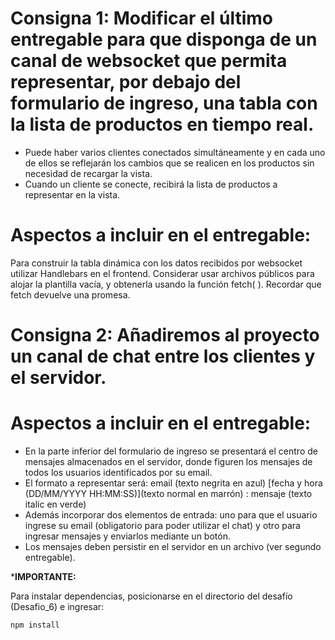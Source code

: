 # Consigna 1: Modificar el último entregable para que disponga de un canal de websocket que permita representar, por debajo del formulario de ingreso, una tabla con la lista de productos en tiempo real. 

+ Puede haber varios clientes conectados simultáneamente y en cada uno de ellos se reflejarán 
los cambios que se realicen en los productos sin necesidad de recargar la vista.
+ Cuando un cliente se conecte, recibirá la lista de productos a representar en la vista.

# Aspectos a incluir en el entregable:

Para construir la tabla dinámica con los datos recibidos por websocket utilizar Handlebars en el 
frontend. Considerar usar archivos públicos para alojar la plantilla vacía, y obtenerla usando la 
función fetch( ). Recordar que fetch devuelve una promesa.

# Consigna 2: Añadiremos al proyecto un canal de chat entre los clientes y el servidor.

# Aspectos a incluir en el entregable:

+ En la parte inferior del formulario de ingreso se presentará el centro de mensajes almacenados en el 
servidor, donde figuren los mensajes de todos los usuarios identificados por su email. 
+ El formato a representar será: email (texto negrita en azul) [fecha y hora (DD/MM/YYYY 
HH:MM:SS)](texto normal en marrón) : mensaje (texto italic en verde) 
+ Además incorporar dos elementos de entrada: uno para que el usuario ingrese su email (obligatorio 
para poder utilizar el chat) y otro para ingresar mensajes y enviarlos mediante un botón. 
+ Los mensajes deben persistir en el servidor en un archivo (ver segundo entregable).


***IMPORTANTE:**

Para instalar dependencias, posicionarse en el directorio del desafío (Desafio_6) e ingresar:
```
npm install
```
